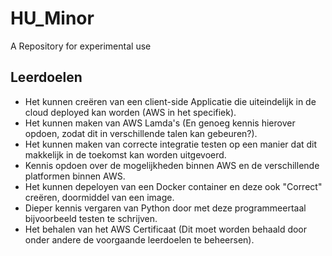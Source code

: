 # HU_Minor

A Repository for experimental use

## Leerdoelen

- Het kunnen creëren van een client-side Applicatie die uiteindelijk in de cloud deployed kan worden (AWS in het
  specifiek).
- Het kunnen maken van AWS Lamda's (En genoeg kennis hierover opdoen, zodat dit in verschillende talen kan gebeuren?).
- Het kunnen maken van correcte integratie testen op een manier dat dit makkelijk in de toekomst kan worden uitgevoerd.
- Kennis opdoen over de mogelijkheden binnen AWS en de verschillende platformen binnen AWS.
- Het kunnen depeloyen van een Docker container en deze ook "Correct" creëren, doormiddel van een image.
- Dieper kennis vergaren van Python door met deze programmeertaal bijvoorbeeld testen te schrijven.
- Het behalen van het AWS Certificaat (Dit moet worden behaald door onder andere de voorgaande leerdoelen te beheersen).


